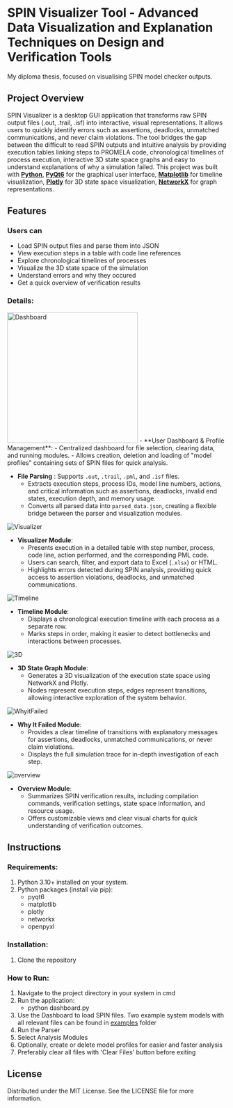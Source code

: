 # SPIN Visualizer Tool - Advanced Data Visualization and Explanation Techniques on Design and Verification Tools

My diploma thesis, focused on visualising SPIN model checker outputs.

## Project Overview 
SPIN Visualizer is a desktop GUI application that transforms raw SPIN output files (.out, .trail, .isf) into interactive, visual representations. It allows users to quickly identify errors such as assertions, deadlocks, unmatched communications, and never claim violations. The tool bridges the gap between the difficult to read SPIN outputs and intuitive analysis by providing execution tables linking steps to PROMELA code, chronological timelines of process execution, interactive 3D state space graphs and easy to understand explanations of why a simulation failed. This project was built with [**Python**](https://www.python.org/), [**PyQt6**](https://pypi.org/project/PyQt6/) for the graphical user interface, [**Matplotlib**](https://matplotlib.org/) for timeline visualization, [**Plotly**](https://plotly.com/) for 3D state space visualization, [**NetworkX**](https://networkx.org/) for graph representations. 

## Features

### **Users can**

 - Load SPIN output files and parse them into JSON
 - View execution steps in a table with code line references
 - Explore chronological timelines of processes
 - Visualize the 3D state space of the simulation
 - Understand errors and why they occured
 - Get a quick overview of verification results

### **Details**:

<img src="spin_tool/screenshots/dashboard.png" alt="Dashboard" width="300px"/>
- **User Dashboard & Profile Management**:  
  - Centralized dashboard for file selection, clearing data, and running modules.  
  - Allows creation, deletion and loading of "model profiles" containing sets of SPIN files for quick analysis. 

- **File Parsing** : Supports `.out`, `.trail`, `.pml`, and `.isf` files. 
    - Extracts execution steps, process IDs, model line numbers, actions, and critical information such as assertions, deadlocks, invalid end states, execution depth, and memory usage. 
    - Converts all parsed data into `parsed_data.json`, creating a flexible bridge between the parser and visualization modules.

![Visualizer](spin_tool/screenshots/visualiser.png)
- **Visualizer Module**:  
  - Presents execution in a detailed table with step number, process, code line, action performed, and the corresponding PML code.  
  - Users can search, filter, and export data to Excel (`.xlsx`) or HTML.  
  - Highlights errors detected during SPIN analysis, providing quick access to assertion violations, deadlocks, and unmatched communications.

![Timeline](spin_tool/screenshots/timeline.png)
- **Timeline Module**:  
  - Displays a chronological execution timeline with each process as a separate row.  
  - Marks steps in order, making it easier to detect bottlenecks and interactions between processes.

![3D](spin_tool/screenshots/3dd.png)
- **3D State Graph Module**:  
  - Generates a 3D visualization of the execution state space using NetworkX and Plotly.  
  - Nodes represent execution steps, edges represent transitions, allowing interactive exploration of the system behavior.

![WhyitFailed](spin_tool/screenshots/whyitfailed.png)
- **Why It Failed Module**:  
  - Provides a clear timeline of transitions with explanatory messages for assertions, deadlocks, unmatched communications, or never claim violations.  
  - Displays the full simulation trace for in-depth investigation of each step.

![overview](spin_tool/screenshots/overview.png)
- **Overview Module**:  
  - Summarizes SPIN verification results, including compilation commands, verification settings, state space information, and resource usage.  
  - Offers customizable views and clear visual charts for quick understanding of verification outcomes.


## Instructions

### Requirements:
1. Python 3.10+ installed on your system.
2. Python packages (install via pip):
    - pyqt6
    - matplotlib
    - plotly
    - networkx
    - openpyxl

### Installation:
1. Clone the repository

### How to Run:
1. Navigate to the project directory in your system in cmd
2. Run the application:
    - python dashboard.py
3. Use the Dashboard to load SPIN files. Two example system models with all relevant files can be found in [examples](spin_tool/examples/) folder
4. Run the Parser
5. Select Analysis Modules
6. Optionally, create or delete model profiles for easier and faster analysis
7. Preferably clear all files with 'Clear Files' button before exiting

## License
Distributed under the MIT License. See the LICENSE file for more information.

